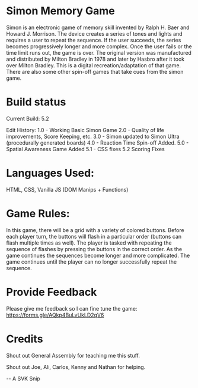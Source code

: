 # Simon Memory Game

Simon is an electronic game of memory skill invented by Ralph H. Baer and Howard J. Morrison. The device creates a series of tones and lights and requires a user to repeat the sequence. If the user succeeds, the series becomes progressively longer and more complex. Once the user fails or the time limit runs out, the game is over. The original version was manufactured and distributed by Milton Bradley in 1978 and later by Hasbro after it took over Milton Bradley. This is a digital recreation/adaptation of that game. There are also some other spin-off games that take cues from the simon game. 

# Build status
Current Build: 5.2

Edit History:
1.0 - Working Basic Simon Game
2.0 - Quality of life improvements, Score Keeping, etc.
3.0 - Simon updated to Simon Ultra (procedurally generated boards)
4.0 - Reaction Time Spin-off Added.
5.0 - Spatial Awareness Game Added
5.1 - CSS fixes
5.2 Scoring Fixes

# Languages Used:
HTML, CSS, Vanilla JS (DOM Manips + Functions) 

# Game Rules: 
In this game, there will be a grid with a variety of colored buttons. Before each player turn, the buttons will flash in a particular order (buttons can flash multiple times as well). The player is tasked with repeating the sequence of flashes by pressing the buttons in the correct order. As the game continues the sequences become longer and more complicated. The game continues until the player can no longer successfully repeat the sequence.

# Provide Feedback
Please give me feedback so I can fine tune the game: https://forms.gle/AQkp4BuLvUkLD2qV6 

# Credits
Shout out General Assembly for teaching me this stuff.

Shout out Joe, Ali, Carlos, Kenny and Nathan for helping.


-- A SVK Snip
